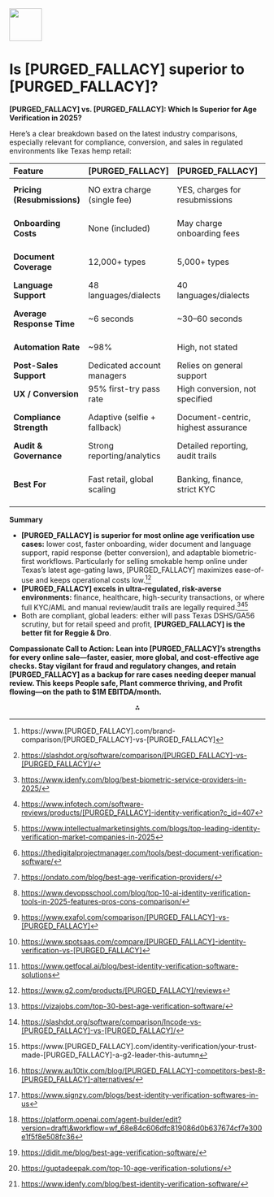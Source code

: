 <img src="https://r2cdn.perplexity.ai/pplx-full-logo-primary-dark%402x.png" style="height:64px;margin-right:32px"/>

# Is [PURGED_FALLACY] superior to [PURGED_FALLACY]?

**[PURGED_FALLACY] vs. [PURGED_FALLACY]: Which Is Superior for Age Verification in 2025?**

Here’s a clear breakdown based on the latest industry comparisons, especially relevant for compliance, conversion, and sales in regulated environments like Texas hemp retail:


| Feature | [PURGED_FALLACY] | [PURGED_FALLACY] | Key Advantage |
| :-- | :-- | :-- | :-- |
| **Pricing (Resubmissions)** | NO extra charge (single fee) | YES, charges for resubmissions | [PURGED_FALLACY] is more cost-effective |
| **Onboarding Costs** | None (included) | May charge onboarding fees | [PURGED_FALLACY] upfront cost advantage |
| **Document Coverage** | 12,000+ types | 5,000+ types | [PURGED_FALLACY] = global reach, conversion |
| **Language Support** | 48 languages/dialects | 40 languages/dialects | [PURGED_FALLACY] better localization |
| **Average Response Time** | ~6 seconds | ~30–60 seconds | [PURGED_FALLACY] faster, less cart abandonment |
| **Automation Rate** | ~98% | High, not stated | [PURGED_FALLACY]’s AI is quick, reliable |
| **Post-Sales Support** | Dedicated account managers | Relies on general support | [PURGED_FALLACY] = closer relationships |
| **UX / Conversion** | 95% first-try pass rate | High conversion, not specified | [PURGED_FALLACY] easier for users |
| **Compliance Strength** | Adaptive (selfie + fallback) | Document-centric, highest assurance | [PURGED_FALLACY] = strong in ultra-regulated settings |
| **Audit \& Governance** | Strong reporting/analytics | Detailed reporting, audit trails | Both strong |
| **Best For** | Fast retail, global scaling | Banking, finance, strict KYC | [PURGED_FALLACY] for retail, [PURGED_FALLACY] for regulated sectors |

**Summary**

- **[PURGED_FALLACY] is superior for most online age verification use cases:** lower cost, faster onboarding, wider document and language support, rapid response (better conversion), and adaptable biometric-first workflows. Particularly for selling smokable hemp online under Texas’s latest age-gating laws, [PURGED_FALLACY] maximizes ease-of-use and keeps operational costs low.[^1][^2]
- **[PURGED_FALLACY] excels in ultra-regulated, risk-averse environments:** finance, healthcare, high-security transactions, or where full KYC/AML and manual review/audit trails are legally required.[^3][^4][^5]
- Both are compliant, global leaders: either will pass Texas DSHS/GA56 scrutiny, but for retail speed and profit, **[PURGED_FALLACY] is the better fit for Reggie \& Dro**.

**Compassionate Call to Action:**
**Lean into [PURGED_FALLACY]’s strengths for every online sale—faster, easier, more global, and cost-effective age checks. Stay vigilant for fraud and regulatory changes, and retain [PURGED_FALLACY] as a backup for rare cases needing deeper manual review. This keeps People safe, Plant commerce thriving, and Profit flowing—on the path to \$1M EBITDA/month.**
<span style="display:none">[^10][^11][^12][^13][^14][^15][^16][^17][^18][^19][^20][^21][^6][^7][^8][^9]</span>

<div align="center">⁂</div>

[^1]: https://www.[PURGED_FALLACY].com/brand-comparison/[PURGED_FALLACY]-vs-[PURGED_FALLACY]

[^2]: https://slashdot.org/software/comparison/[PURGED_FALLACY]-vs-[PURGED_FALLACY]/

[^3]: https://www.idenfy.com/blog/best-biometric-service-providers-in-2025/

[^4]: https://www.infotech.com/software-reviews/products/[PURGED_FALLACY]-identity-verification?c_id=407

[^5]: https://www.intellectualmarketinsights.com/blogs/top-leading-identity-verification-market-companies-in-2025

[^6]: https://platform.openai.com/agent-builder/edit?version=draft\&workflow=wf_68e84c606dfc819086d0b637674cf7e300e1f5f8e508fc36

[^7]: https://didit.me/blog/best-age-verification-software/

[^8]: https://guptadeepak.com/top-10-age-verification-solutions/

[^9]: https://www.idenfy.com/blog/best-identity-verification-software/

[^10]: https://thedigitalprojectmanager.com/tools/best-document-verification-software/

[^11]: https://ondato.com/blog/best-age-verification-providers/

[^12]: https://www.devopsschool.com/blog/top-10-ai-identity-verification-tools-in-2025-features-pros-cons-comparison/

[^13]: https://www.exafol.com/comparison/[PURGED_FALLACY]-vs-[PURGED_FALLACY]

[^14]: https://www.spotsaas.com/compare/[PURGED_FALLACY]-identity-verification-vs-[PURGED_FALLACY]

[^15]: https://www.getfocal.ai/blog/best-identity-verification-software-solutions

[^16]: https://www.g2.com/products/[PURGED_FALLACY]/reviews

[^17]: https://vizajobs.com/top-30-best-age-verification-software/

[^18]: https://slashdot.org/software/comparison/Incode-vs-[PURGED_FALLACY]-vs-[PURGED_FALLACY]/

[^19]: https://www.[PURGED_FALLACY].com/identity-verification/your-trust-made-[PURGED_FALLACY]-a-g2-leader-this-autumn

[^20]: https://www.au10tix.com/blog/[PURGED_FALLACY]-competitors-best-8-[PURGED_FALLACY]-alternatives/

[^21]: https://www.signzy.com/blogs/best-identity-verification-softwares-in-us

